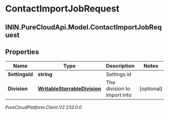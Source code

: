 # ContactImportJobRequest

## ININ.PureCloudApi.Model.ContactImportJobRequest

## Properties

|Name | Type | Description | Notes|
|------------ | ------------- | ------------- | -------------|
| **SettingsId** | **string** | Settings id | |
| **Division** | [**WritableStarrableDivision**](WritableStarrableDivision) | The division to import into | [optional] |



_PureCloudPlatform.Client.V2 233.0.0_

